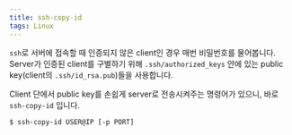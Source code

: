 ```yaml
---
title: ssh-copy-id
tags: Linux
---
```


<!--more-->

`ssh`로 서버에 접속할 때 인증되지 않은 client인 경우 매번 비밀번호를 물어봅니다.  
Server가 인증된 client를 구별하기 위해 `.ssh/authorized_keys` 안에 있는 public key(client의 `.ssh/id_rsa.pub`)들을 사용합니다.  

Client 단에서 public key를 손쉽게 server로 전송시켜주는 명령어가 있으니, 바로 `ssh-copy-id` 입니다.

```
$ ssh-copy-id USER@IP [-p PORT]
```
